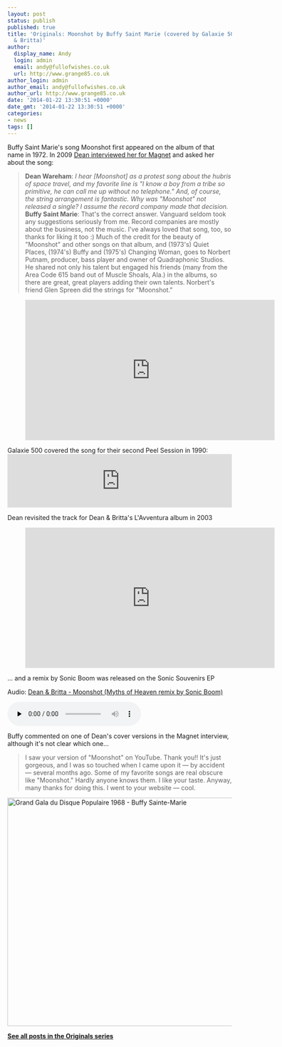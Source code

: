 ```yaml
---
layout: post
status: publish
published: true
title: 'Originals: Moonshot by Buffy Saint Marie (covered by Galaxie 500 and Dean
  & Britta)'
author:
  display_name: Andy
  login: admin
  email: andy@fullofwishes.co.uk
  url: http://www.grange85.co.uk
author_login: admin
author_email: andy@fullofwishes.co.uk
author_url: http://www.grange85.co.uk
date: '2014-01-22 13:30:51 +0000'
date_gmt: '2014-01-22 13:30:51 +0000'
categories:
- news
tags: []
---
```

<p>Buffy Saint Marie's song Moonshot first appeared on the album of that name in 1972. In 2009 <a href="http://www.magnetmagazine.com/2009/09/17/buffy-sainte-marie-interviewed-by-dean-wareham/">Dean interviewed her for Magnet</a> and asked her about the song:</p>
<blockquote><p><strong>Dean Wareham</strong>: <em>I hear [Moonshot] as a protest song about the hubris of space travel, and my favorite line is "I know a boy from a tribe so primitive, he can call me up without no telephone." And, of course, the string arrangement is fantastic. Why was "Moonshot" not released a single? I assume the record company made that decision.</em><br />
<strong>Buffy Saint Marie</strong>: That's the correct answer. Vanguard seldom took any suggestions seriously from me. Record companies are mostly about the business, not the music. I've always loved that song, too, so thanks for liking it too :) Much of the credit for the beauty of "Moonshot" and other songs on that album, and (1973's) Quiet Places, (1974's) Buffy and (1975's) Changing Woman, goes to Norbert Putnam, producer, bass player and owner of Quadraphonic Studios. He shared not only his talent but engaged his friends (many from the Area Code 615 band out of Muscle Shoals, Ala.) in the albums, so there are great, great players adding their own talents. Norbert's friend Glen Spreen did the strings for "Moonshot."</p></blockquote>
<figure class="caption aligncenter"><iframe width="560" height="315" src="https://www.youtube.com/embed/o9vAa2mNoqQ" frameborder="0" allowfullscreen></iframe><figcaption class="caption-text"></figcaption></figure>
<p>Galaxie 500 covered the song for their second Peel Session in 1990:<br />
<iframe style="border: 0; width: 100%; height: 120px;" src="https://bandcamp.com/EmbeddedPlayer/album=500961155/size=medium/bgcol=ffffff/linkcol=0687f5/t=4/transparent=true/" seamless><a href="http://galaxie500.bandcamp.com/album/peel-sessions">Peel Sessions by Galaxie 500</a></iframe></p>
<p>Dean revisited the track for Dean & Britta's L'Avventura album in 2003<br />
</p>
<figure class="caption aligncenter"><iframe width="560" height="315" src="https://www.youtube.com/embed/SZsiYOL0EzE" frameborder="0" allowfullscreen></iframe><figcaption class="caption-text"></figcaption></figure>
<p>... and a remix by Sonic Boom was released on the Sonic Souvenirs EP </p>

<div class="well"><p class="audio">Audio: <a href="https://media.fullofwishes.co.uk/07-dean_and_britta/audio/dean-and-britta-moonshot-myths-of-heaven.mp3">Dean & Britta - Moonshot (Myths of Heaven remix by Sonic Boom)</a></p><audio controls="controls" preload="none" src="https://media.fullofwishes.co.uk/07-dean_and_britta/audio/dean-and-britta-moonshot-myths-of-heaven.mp3"></audio></div>

<p>Buffy commented on one of Dean's cover versions in the Magnet interview, although it's not clear which one...</p>
<blockquote><p>I saw your version of "Moonshot" on YouTube. Thank you!! It's just gorgeous, and I was so touched when I came upon it — by accident — several months ago. Some of my favorite songs are real obscure like "Moonshot." Hardly anyone knows them. I like your taste. Anyway, many thanks for doing this. I went to your website — cool.</p></blockquote>
<p><a title="By Nationaal Archief, Den Haag, Rijksfotoarchief: Fotocollectie Algemeen Nederlands Fotopersbureau (ANEFO), 1945-1989 - negatiefstroken zwart/wit, nummer toegang 2.24.01.05, bestanddeelnummer 921-1487 (Nationaal Archief) [CC-BY-SA-3.0-nl (http://creativecommons.org/licenses/by-sa/3.0/nl/deed.en)], via Wikimedia Commons" href="http://commons.wikimedia.org/wiki/File%3AGrand_Gala_du_Disque_Populaire_1968_-_Buffy_Sainte-Marie.jpg"><img class="aligncenter" width="512" alt="Grand Gala du Disque Populaire 1968 - Buffy Sainte-Marie" src="//upload.wikimedia.org/wikipedia/commons/thumb/f/f4/Grand_Gala_du_Disque_Populaire_1968_-_Buffy_Sainte-Marie.jpg/512px-Grand_Gala_du_Disque_Populaire_1968_-_Buffy_Sainte-Marie.jpg"/></a></p>
<p><strong><a href="/category/originals/" title="List: Originals">See all posts in the Originals series</a></strong></p>
